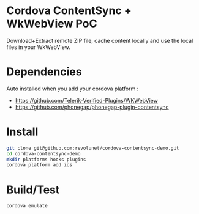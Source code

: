 # Cordova ContentSync + WkWebView PoC

Download+Extract remote ZIP file, cache content locally and use the local files in your WkWebView.

# Dependencies

Auto installed when you add your cordova platform :

 - https://github.com/Telerik-Verified-Plugins/WKWebView
 - https://github.com/phonegap/phonegap-plugin-contentsync

# Install

```sh
git clone git@github.com:revolunet/cordova-contentsync-demo.git
cd cordova-contentsync-demo
mkdir platforms hooks plugins
cordova platform add ios
```

# Build/Test

```
cordova emulate
```
